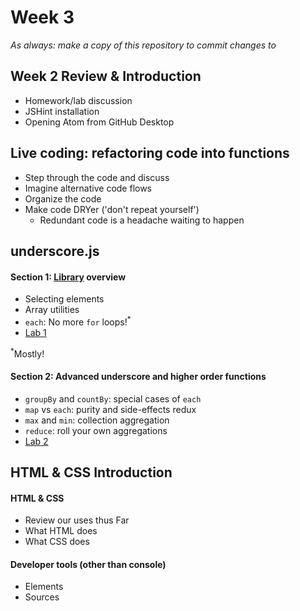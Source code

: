 # Week 3

*As always: make a copy of this repository to commit changes to*

## Week 2 Review & Introduction
- Homework/lab discussion
- JSHint installation
- Opening Atom from GitHub Desktop

## Live coding: refactoring code into functions
- Step through the code and discuss
- Imagine alternative code flows
- Organize the code
- Make code DRYer ('don't repeat yourself')
    - Redundant code is a headache waiting to happen

## underscore.js

#### Section 1: [Library](http://underscorejs.org/) overview
- Selecting elements
- Array utilities
- `each`: No more `for` loops!<sup>*</sup>
- [Lab 1](lab/lab1/)

<sup>*</sup>Mostly!


#### Section 2: Advanced underscore and higher order functions
- `groupBy` and `countBy`: special cases of `each`
- `map` vs `each`: purity and side-effects redux
- `max` and `min`: collection aggregation
- `reduce`: roll your own aggregations
- [Lab 2](lab/lab2/)

## HTML & CSS Introduction

#### HTML & CSS
- Review our uses thus Far
- What HTML does
- What CSS does

#### Developer tools (other than console)
- Elements
- Sources

